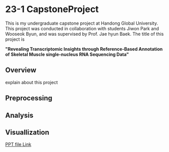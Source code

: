 # 23-1 CapstoneProject
This is my undergraduate capstone project at Handong Global University.
This project was conducted in collaboration with students Jiwon Park and Wooseok Byun, and was supervised by Prof. Jae hyun Baek.
The title of this project is 

**"Revealing Transcriptomic Insights through Reference-Based Annotation of Skeletal Muscle single-nucleus RNA Sequencing Data"**
## Overview

explain about this project

## Preprocessing

## Analysis

## Visuallization


[PPT file Link](https://leejinu.github.io/23-1-CapstoneProject.io/ppt/Capstone_PPT.pdf)
